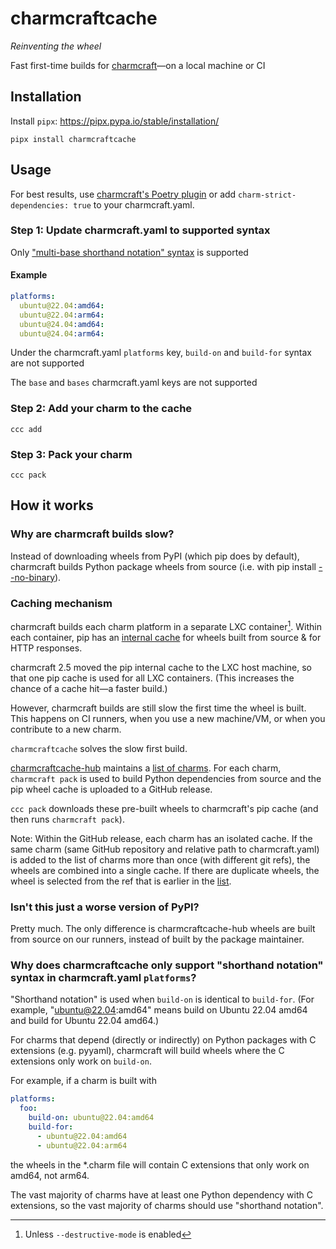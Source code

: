 # charmcraftcache
_Reinventing the wheel_

Fast first-time builds for [charmcraft](https://github.com/canonical/charmcraft)—on a local machine or CI

## Installation
Install `pipx`: https://pipx.pypa.io/stable/installation/
```
pipx install charmcraftcache
```

## Usage
For best results, use [charmcraft's Poetry plugin](https://canonical-charmcraft.readthedocs-hosted.com/en/stable/reference/plugins/poetry_plugin/) or add `charm-strict-dependencies: true` to your charmcraft.yaml.

### Step 1: Update charmcraft.yaml to supported syntax
Only ["multi-base shorthand notation" syntax](https://canonical-charmcraft.readthedocs-hosted.com/en/stable/reference/platforms/#multi-base-shorthand-notation) is supported

#### Example
```yaml
platforms:
  ubuntu@22.04:amd64:
  ubuntu@22.04:arm64:
  ubuntu@24.04:amd64:
  ubuntu@24.04:arm64:
```

Under the charmcraft.yaml `platforms` key, `build-on` and `build-for` syntax are not supported

The `base` and `bases` charmcraft.yaml keys are not supported

### Step 2: Add your charm to the cache
```
ccc add
```

### Step 3: Pack your charm
```
ccc pack
```

## How it works
### Why are charmcraft builds slow?
Instead of downloading wheels from PyPI (which pip does by default), charmcraft builds Python package wheels from source (i.e. with pip install [--no-binary](https://pip.pypa.io/en/stable/cli/pip_install/#cmdoption-no-binary)).

### Caching mechanism
charmcraft builds each charm platform in a separate LXC container[^1]. Within each container, pip has an [internal cache](https://pip.pypa.io/en/stable/topics/caching/) for wheels built from source & for HTTP responses.

charmcraft 2.5 moved the pip internal cache to the LXC host machine, so that one pip cache is used for all LXC containers. (This increases the chance of a cache hit—a faster build.)

However, charmcraft builds are still slow the first time the wheel is built. This happens on CI runners, when you use a new machine/VM, or when you contribute to a new charm.

`charmcraftcache` solves the slow first build.

[charmcraftcache-hub](https://github.com/canonical/charmcraftcache-hub) maintains a [list of charms][list of charms]. For each charm, `charmcraft pack` is used to build Python dependencies from source and the pip wheel cache is uploaded to a GitHub release.

`ccc pack` downloads these pre-built wheels to charmcraft's pip cache (and then runs `charmcraft pack`).

Note: Within the GitHub release, each charm has an isolated cache. If the same charm (same GitHub repository and relative path to charmcraft.yaml) is added to the list of charms more than once (with different git refs), the wheels are combined into a single cache. If there are duplicate wheels, the wheel is selected from the ref that is earlier in the [list][list of charms].

### Isn't this just a worse version of PyPI?
Pretty much. The only difference is charmcraftcache-hub wheels are built from source on our runners, instead of built by the package maintainer.

### Why does charmcraftcache only support "shorthand notation" syntax in charmcraft.yaml `platforms`?
"Shorthand notation" is used when `build-on` is identical to `build-for`. (For example, "ubuntu@22.04:amd64" means build on Ubuntu 22.04 amd64 and build for Ubuntu 22.04 amd64.)

For charms that depend (directly or indirectly) on Python packages with C extensions (e.g. pyyaml), charmcraft will build wheels where the C extensions only work on `build-on`.

For example, if a charm is built with
```yaml
platforms:
  foo:
    build-on: ubuntu@22.04:amd64
    build-for:
      - ubuntu@22.04:amd64
      - ubuntu@22.04:arm64
```
the wheels in the *.charm file will contain C extensions that only work on amd64, not arm64.

The vast majority of charms have at least one Python dependency with C extensions, so the vast majority of charms should use "shorthand notation".


[^1]: Unless `--destructive-mode` is enabled

[list of charms]: https://github.com/canonical/charmcraftcache-hub/blob/main/charms.json
